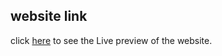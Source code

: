 ## website link
click [here](https://sumanislam.github.io/firebase-firestore-exercise/) to see the Live preview of the website.

